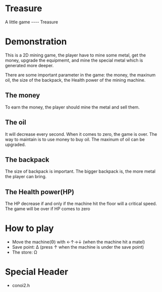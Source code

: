 Treasure
========

A little game ---- Treasure 

# Demonstration

This is a 2D mining game, the player have to mine some metal, get the money, upgrade the equipmemt, and mine the special metal which is generated more deeper.

There are some important parameter in the game: the money, the maxinum oil, the size of the backpack, the Health power of the mining machine. 

## The money

To earn the money, the player should mine the metal and sell them.

## The oil 

It will decrease every second. When it comes to zero, the game is over. The way to maintain is to use money to buy oil. The maxinum of oil can be upgraded.

## The backpack

The size of backpack is important. The bigger backpack is, the more metal the player can bring.

## The Health power(HP)

The HP decrease if and only if the machine hit the floor will a critical speed. The game will be over if HP comes to zero

# How to play

* Move the machine(Θ) with ←↑→↓ (when the machine hit a matel)
* Save point: Δ (press ↑ when the machine is under the save point)
* The store: Ω

# Special Header

* conoi2.h 


